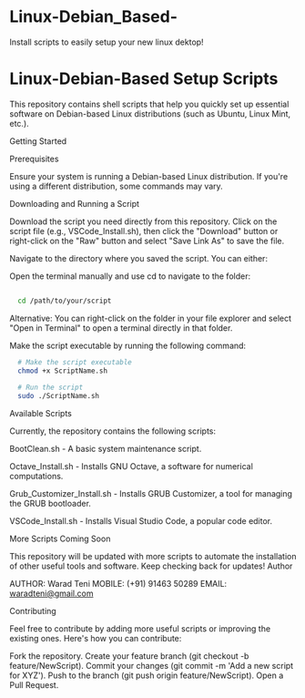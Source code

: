 # Linux-Debian_Based-
Install scripts to easily setup your new linux dektop!

# Linux-Debian-Based Setup Scripts

This repository contains shell scripts that help you quickly set up essential software on Debian-based Linux distributions (such as Ubuntu, Linux Mint, etc.).

Getting Started

Prerequisites

Ensure your system is running a Debian-based Linux distribution. If you're using a different distribution, some commands may vary.

Downloading and Running a Script

  Download the script you need directly from this repository. Click on the script file (e.g., VSCode_Install.sh), then click the "Download" button or right-click on the "Raw" button and select "Save      Link As" to save the file.

  Navigate to the directory where you saved the script. You can either:

  Open the terminal manually and use cd to navigate to the folder:

  ```bash

    cd /path/to/your/script
```

  Alternative: You can right-click on the folder in your file explorer and select "Open in Terminal" to open a terminal directly in that folder.

Make the script executable by running the following command:

```bash
  # Make the script executable
  chmod +x ScriptName.sh
  
  # Run the script
  sudo ./ScriptName.sh
```

Available Scripts

Currently, the repository contains the following scripts:

  BootClean.sh - A basic system maintenance script.
  
  Octave_Install.sh - Installs GNU Octave, a software for numerical computations.
  
  Grub_Customizer_Install.sh - Installs GRUB Customizer, a tool for managing the GRUB bootloader.
  
  VSCode_Install.sh - Installs Visual Studio Code, a popular code editor.

More Scripts Coming Soon

This repository will be updated with more scripts to automate the installation of other useful tools and software. Keep checking back for updates!
Author

  AUTHOR: Warad Teni
  MOBILE: (+91) 91463 50289
  EMAIL: waradteni@gmail.com

Contributing

Feel free to contribute by adding more useful scripts or improving the existing ones. Here's how you can contribute:

  Fork the repository.
  Create your feature branch (git checkout -b feature/NewScript).
  Commit your changes (git commit -m 'Add a new script for XYZ').
  Push to the branch (git push origin feature/NewScript).
  Open a Pull Request.
